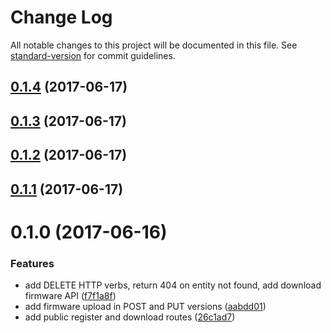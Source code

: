 # Change Log

All notable changes to this project will be documented in this file. See [standard-version](https://github.com/conventional-changelog/standard-version) for commit guidelines.

<a name="0.1.4"></a>
## [0.1.4](https://github.com/denouche/iot-admin-api/compare/v0.1.0...v0.1.4) (2017-06-17)



<a name="0.1.3"></a>
## [0.1.3](https://github.com/denouche/iot-admin-api/compare/v0.1.2...v0.1.3) (2017-06-17)



<a name="0.1.2"></a>
## [0.1.2](https://github.com/denouche/iot-admin-api/compare/v0.1.1...v0.1.2) (2017-06-17)



<a name="0.1.1"></a>
## [0.1.1](https://github.com/denouche/iot-admin-api/compare/v0.1.0...v0.1.1) (2017-06-17)



<a name="0.1.0"></a>
# 0.1.0 (2017-06-16)


### Features

* add DELETE HTTP verbs, return 404 on entity not found, add download firmware API ([f7f1a8f](https://github.com/denouche/iot-admin-api/commit/f7f1a8f))
* add firmware upload in POST and PUT versions ([aabdd01](https://github.com/denouche/iot-admin-api/commit/aabdd01))
* add public register and download routes ([26c1ad7](https://github.com/denouche/iot-admin-api/commit/26c1ad7))
